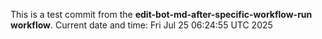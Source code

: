 This is a test commit from the **edit-bot-md-after-specific-workflow-run workflow**.
Current date and time: Fri Jul 25 06:24:55 UTC 2025
